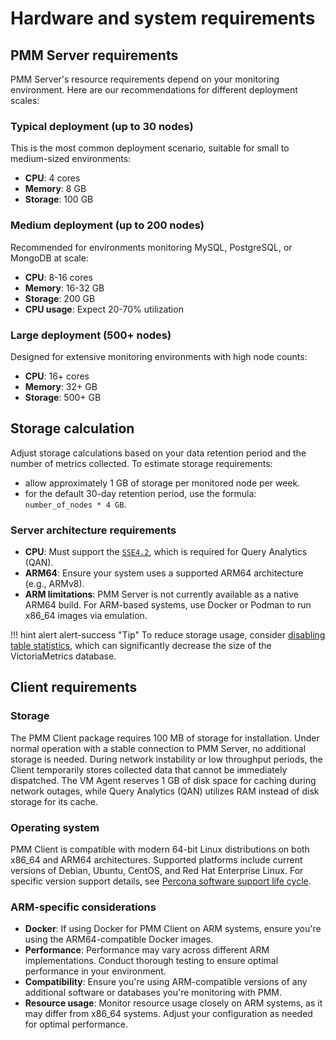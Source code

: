 # Hardware and system requirements

## PMM Server requirements

PMM Server's resource requirements depend on your monitoring environment. Here are our recommendations for different deployment scales:

### Typical deployment (up to 30 nodes)
This is the most common deployment scenario, suitable for small to medium-sized environments:

- **CPU**: 4 cores
- **Memory**: 8 GB  
- **Storage**: 100 GB

### Medium deployment (up to 200 nodes) 
Recommended for environments monitoring MySQL, PostgreSQL, or MongoDB at scale:

- **CPU**: 8-16 cores
- **Memory**: 16-32 GB
- **Storage**: 200 GB
- **CPU usage**: Expect 20-70% utilization

### Large deployment (500+ nodes)
Designed for extensive monitoring environments with high node counts:

- **CPU**: 16+ cores
- **Memory**: 32+ GB
- **Storage**: 500+ GB

## Storage calculation
Adjust storage calculations based on your data retention period and the number of metrics collected. To estimate storage requirements:

- allow approximately 1 GB of storage per monitored node per week.
- for the default 30-day retention period, use the formula: `number_of_nodes * 4 GB`.

### Server architecture requirements

- **CPU**: Must support the [`SSE4.2`](https://wikipedia.org/wiki/SSE4#SSE4.2), which is required for Query Analytics (QAN).
- **ARM64**: Ensure your system uses a supported ARM64 architecture (e.g., ARMv8).
- **ARM limitations**: PMM Server is not currently available as a native ARM64 build. For ARM-based systems, use Docker or Podman to run x86_64 images via emulation.

!!! hint alert alert-success "Tip"
    To reduce storage usage, consider [disabling table statistics](../../optimize/disable_table_stats.md), which can significantly decrease the size of the VictoriaMetrics database.

## Client requirements

### Storage

The PMM Client package requires 100 MB of storage for installation. Under normal operation with a stable connection to PMM Server, no additional storage is needed. During network instability or low throughput periods, the Client temporarily stores collected data that cannot be immediately dispatched. The VM Agent reserves 1 GB of disk space for caching during network outages, while Query Analytics (QAN) utilizes RAM instead of disk storage for its cache.

### Operating system

PMM Client is compatible with modern 64-bit Linux distributions on both x86_64 and ARM64 architectures. Supported platforms include current versions of Debian, Ubuntu, CentOS, and Red Hat Enterprise Linux. For specific version support details, see [Percona software support life cycle](https://www.percona.com/services/policies/percona-software-support-lifecycle#pt).

### ARM-specific considerations

- **Docker**: If using Docker for PMM Client on ARM systems, ensure you're using the ARM64-compatible Docker images.
- **Performance**: Performance may vary across different ARM implementations. Conduct thorough testing to ensure optimal performance in your environment.
- **Compatibility**: Ensure you're using ARM-compatible versions of any additional software or databases you're monitoring with PMM.
- **Resource usage**: Monitor resource usage closely on ARM systems, as it may differ from x86_64 systems. Adjust your configuration as needed for optimal performance.